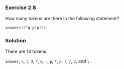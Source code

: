 ### Exercise 2.8
How many tokens are there in the following statement?
```c
answer=(3*q-p*p)/3;
```

### Solution
There are 14 tokens:

`answer`, `=`, `(`, `3`, `*`, `q`, `-`, `p`, `*`, `p`, `)`, `/`, `3`, and `;`.
